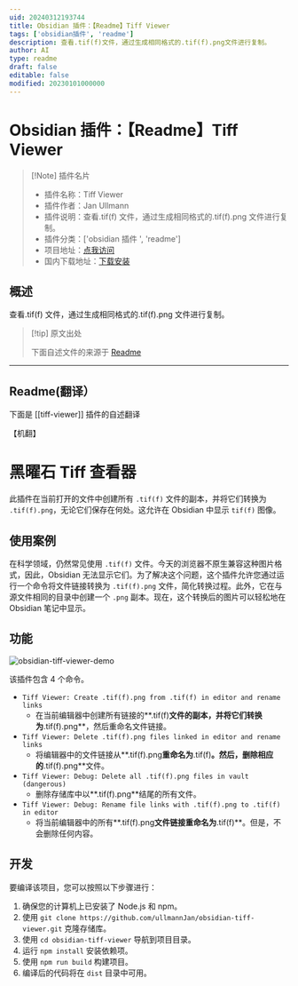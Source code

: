 ```yaml
---
uid: 20240312193744
title: Obsidian 插件：【Readme】Tiff Viewer
tags: ['obsidian插件', 'readme']
description: 查看.tif(f)文件，通过生成相同格式的.tif(f).png文件进行复制。
author: AI
type: readme
draft: false
editable: false
modified: 20230101000000
---
```


# Obsidian 插件：【Readme】Tiff Viewer

> [!Note] 插件名片
> - 插件名称：Tiff Viewer
> - 插件作者：Jan Ullmann
> - 插件说明：查看.tif(f) 文件，通过生成相同格式的.tif(f).png 文件进行复制。
> - 插件分类：['obsidian 插件 ', 'readme']
> - 项目地址：[点我访问](https://github.com/ullmannJan/obsidian-tiff-viewer)
> - 国内下载地址：[下载安装](https://pkmer.cn/products/plugin/pluginMarket/?tiff-viewer)

## 概述

查看.tif(f) 文件，通过生成相同格式的.tif(f).png 文件进行复制。

> [!tip] 原文出处
>
>下面自述文件的来源于 [Readme](https://ghproxy.net/https://raw.githubusercontent.com/ullmannJan/obsidian-tiff-viewer/main/README.md)

---

## Readme(翻译）

下面是 [[tiff-viewer]] 插件的自述翻译

【机翻】

# 黑曜石 Tiff 查看器

此插件在当前打开的文件中创建所有 `.tif(f)` 文件的副本，并将它们转换为 `.tif(f).png`，无论它们保存在何处。这允许在 Obsidian 中显示 `tif(f)` 图像。

## 使用案例

在科学领域，仍然常见使用 `.tif(f)` 文件。今天的浏览器不原生兼容这种图片格式，因此，Obsidian 无法显示它们。为了解决这个问题，这个插件允许您通过运行一个命令将文件链接转换为 `.tif(f).png` 文件，简化转换过程。此外，它在与源文件相同的目录中创建一个 `.png` 副本。现在，这个转换后的图片可以轻松地在 Obsidian 笔记中显示。

## 功能

![obsidian-tiff-viewer-demo](https://cdn.pkmer.cn/covers/tiff-viewer_1_0.gif!pkmer)

该插件包含 4 个命令。

- `Tiff Viewer: Create .tif(f).png from .tif(f) in editor and rename links`
    - 在当前编辑器中创建所有链接的**.tif(f)**文件的副本，并将它们转换为**.tif(f).png**，然后重命名文件链接。
- `Tiff Viewer: Delete .tif(f).png files linked in editor and rename links`
    - 将编辑器中的文件链接从**.tif(f).png**重命名为**.tif(f)**。然后，删除相应的**.tif(f).png**文件。
- `Tiff Viewer: Debug: Delete all .tif(f).png files in vault (dangerous)`
    - 删除存储库中以**.tif(f).png**结尾的所有文件。
- `Tiff Viewer: Debug: Rename file links with .tif(f).png to .tif(f) in editor`
    - 将当前编辑器中的所有**.tif(f).png**文件链接重命名为**.tif(f)**。但是，不会删除任何内容。

## 开发

要编译该项目，您可以按照以下步骤进行：

1. 确保您的计算机上已安装了 Node.js 和 npm。
2. 使用 `git clone https://github.com/ullmannJan/obsidian-tiff-viewer.git` 克隆存储库。
3. 使用 `cd obsidian-tiff-viewer` 导航到项目目录。
4. 运行 `npm install` 安装依赖项。
5. 使用 `npm run build` 构建项目。
6. 编译后的代码将在 `dist` 目录中可用。



